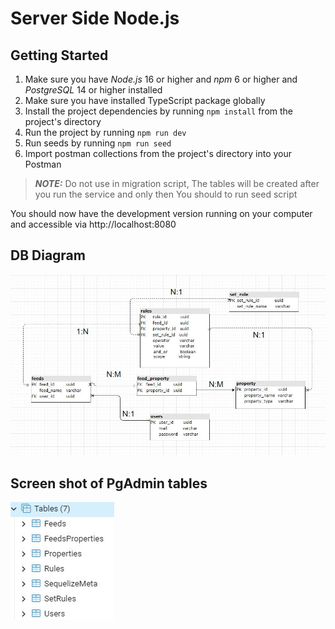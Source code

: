 # Server Side Node.js

## Getting Started
1. Make sure you have *Node.js* 16 or higher and *npm* 6 or higher and *PostgreSQL* 14 or higher installed
2. Make sure you have installed TypeScript package globally
3. Install the project dependencies by running `npm install` from the project's directory
4. Run the project by running `npm run dev`
5. Run seeds by running `npm run seed`
6. Import postman collections from the project's directory into your Postman

> **_NOTE:_**  Do not use in migration script, The tables will be created after you run the service and only then You should to run seed script


You should now have the development version running on your computer and accessible via http://localhost:8080

## DB Diagram
![](docs/DB_Diagram.JPG)


## Screen shot of PgAdmin tables
![](docs/db_tables.JPG)
